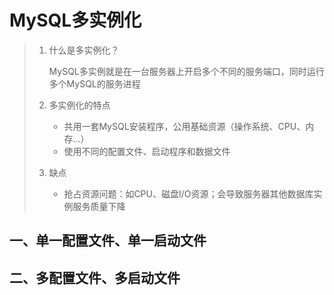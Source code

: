 # MySQL多实例化

> 1. 什么是多实例化？
>
>    MySQL多实例就是在一台服务器上开启多个不同的服务端口，同时运行多个MySQL的服务进程
>
> 2. 多实例化的特点
>
>    - 共用一套MySQL安装程序，公用基础资源（操作系统、CPU、内存…）
>    - 使用不同的配置文件、启动程序和数据文件
>
> 3. 缺点
>
>    - 抢占资源问题：如CPU、磁盘I/O资源；会导致服务器其他数据库实例服务质量下降

## 一、单一配置文件、单一启动文件

## 二、多配置文件、多启动文件

